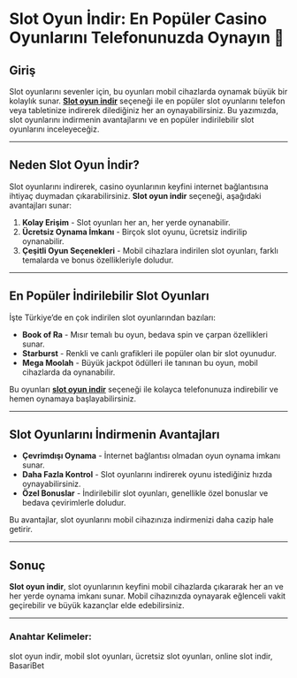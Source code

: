 # Slot Oyun İndir: En Popüler Casino Oyunlarını Telefonunuzda Oynayın 📱

## Giriş

Slot oyunlarını sevenler için, bu oyunları mobil cihazlarda oynamak büyük bir kolaylık sunar. **[Slot oyun indir](https://casinotr.link/gWCRZ4)** seçeneği ile en popüler slot oyunlarını telefon veya tabletinize indirerek dilediğiniz her an oynayabilirsiniz. Bu yazımızda, slot oyunlarını indirmenin avantajlarını ve en popüler indirilebilir slot oyunlarını inceleyeceğiz.

---

## Neden Slot Oyun İndir?

Slot oyunlarını indirerek, casino oyunlarının keyfini internet bağlantısına ihtiyaç duymadan çıkarabilirsiniz. **Slot oyun indir** seçeneği, aşağıdaki avantajları sunar:

1. **Kolay Erişim** - Slot oyunları her an, her yerde oynanabilir.
2. **Ücretsiz Oynama İmkanı** - Birçok slot oyunu, ücretsiz indirilip oynanabilir.
3. **Çeşitli Oyun Seçenekleri** - Mobil cihazlara indirilen slot oyunları, farklı temalarda ve bonus özellikleriyle doludur.

---

## En Popüler İndirilebilir Slot Oyunları

İşte Türkiye’de en çok indirilen slot oyunlarından bazıları:

- **Book of Ra** - Mısır temalı bu oyun, bedava spin ve çarpan özellikleri sunar.
- **Starburst** - Renkli ve canlı grafikleri ile popüler olan bir slot oyunudur.
- **Mega Moolah** - Büyük jackpot ödülleri ile tanınan bu oyun, mobil cihazlarda da oynanabilir.

Bu oyunları **[slot oyun indir](https://casinotr.link/gWCRZ4)** seçeneği ile kolayca telefonunuza indirebilir ve hemen oynamaya başlayabilirsiniz.

---

## Slot Oyunlarını İndirmenin Avantajları

- **Çevrimdışı Oynama** - İnternet bağlantısı olmadan oyun oynama imkanı sunar.
- **Daha Fazla Kontrol** - Slot oyunlarını indirerek oyunu istediğiniz hızda oynayabilirsiniz.
- **Özel Bonuslar** - İndirilebilir slot oyunları, genellikle özel bonuslar ve bedava çevirimlerle doludur.

Bu avantajlar, slot oyunlarını mobil cihazınıza indirmenizi daha cazip hale getirir.

---

## Sonuç

**Slot oyun indir**, slot oyunlarının keyfini mobil cihazlarda çıkararak her an ve her yerde oynama imkanı sunar. Mobil cihazınızda oynayarak eğlenceli vakit geçirebilir ve büyük kazançlar elde edebilirsiniz.

---

### Anahtar Kelimeler:
slot oyun indir, mobil slot oyunları, ücretsiz slot oyunları, online slot indir, BasariBet
